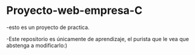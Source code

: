 # Proyecto-web-empresa-C
-esto es un proyecto de practica.


-Este repositorio es únicamente de aprendizaje, el purista que le vea que abstenga a modificarlo:)
